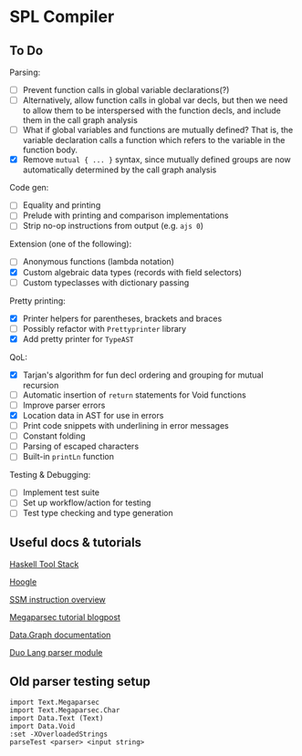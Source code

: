 # SPL Compiler

## To Do
Parsing:
- [ ] Prevent function calls in global variable declarations(?)
- [ ] Alternatively, allow function calls in global var decls, but then we need
      to allow them to be interspersed with the function decls, and include them
      in the call graph analysis
- [ ] What if global variables and functions are mutually defined? That is, the
      variable declaration calls a function which refers to the variable in the
      function body.
- [x] Remove `mutual { ... }` syntax, since mutually defined groups are now
      automatically determined by the call graph analysis

Code gen:
- [ ] Equality and printing
- [ ] Prelude with printing and comparison implementations
- [ ] Strip no-op instructions from output (e.g. `ajs 0`)

Extension (one of the following):
- [ ] Anonymous functions (lambda notation)
- [x] Custom algebraic data types (records with field selectors)
- [ ] Custom typeclasses with dictionary passing

Pretty printing:
- [x] Printer helpers for parentheses, brackets and braces
- [ ] Possibly refactor with `Prettyprinter` library
- [x] Add pretty printer for `TypeAST`

QoL:
- [x] Tarjan's algorithm for fun decl ordering and grouping for mutual recursion
- [ ] Automatic insertion of `return` statements for Void functions
- [ ] Improve parser errors
- [x] Location data in AST for use in errors
- [ ] Print code snippets with underlining in error messages
- [ ] Constant folding
- [ ] Parsing of escaped characters
- [ ] Built-in `printLn` function

Testing & Debugging:
- [ ] Implement test suite
- [ ] Set up workflow/action for testing
- [ ] Test type checking and type generation

## Useful docs & tutorials
[Haskell Tool Stack](https://docs.haskellstack.org/en/stable/GUIDE/)

[Hoogle](https://hoogle.haskell.org/)

[SSM instruction overview](https://gitlab.science.ru.nl/compilerconstruction/ssm/-/blob/master/HELP.md)

[Megaparsec tutorial blogpost](https://markkarpov.com/tutorial/megaparsec.html)

[Data.Graph documentation](https://hackage-content.haskell.org/package/containers-0.8/docs/Data-Graph.html)

[Duo Lang parser module](https://github.com/duo-lang/duo-lang/tree/main/src/Parser)

## Old parser testing setup
```
import Text.Megaparsec
import Text.Megaparsec.Char
import Data.Text (Text)
import Data.Void
:set -XOverloadedStrings
parseTest <parser> <input string>
```

